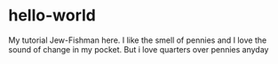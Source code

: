 # hello-world
My tutorial
Jew-Fishman here. I like the smell of pennies and I love the sound of change in my pocket.
But i love quarters over pennies anyday
